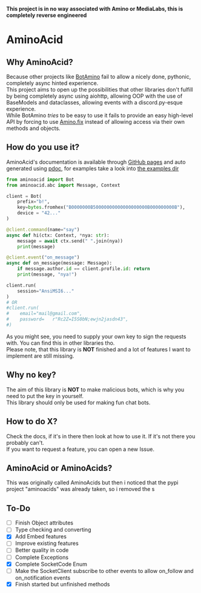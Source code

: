 **This project is in no way associated with Amino or MediaLabs, this is completely reverse engineered**

# AminoAcid

## Why AminoAcid?
Because other projects like [BotAmino](https://github.com/vedansh5/BotAmino) fail to allow a nicely done, pythonic, completely async hinted experience.  
This project aims to open up the possibilities that other libraries don't fulfill by being completely async using aiohttp, allowing OOP with the use of BaseModels and dataclasses, allowing events with a discord.py-esque experience.  
While BotAmino *tries* to be easy to use it fails to provide an easy high-level API by forcing to use [Amino.fix](https://github.com/Minori101/Amino.fix) instead of allowing access via their own methods and objects.

## How do you use it?
AminoAcid's documentation is available through [GitHub pages](https://okok7711.github.io/AminoAcid/aminoacid.html) and auto generated using [pdoc](https://github.com/mitmproxy/pdoc/), for examples take a look into [the examples dir](/examples)  
```python
from aminoacid import Bot
from aminoacid.abc import Message, Context

client = Bot(
    prefix="b!",
    key=bytes.fromhex("B0000000B50000000000000000000B000000000B"),
    device = "42..."
)

@client.command(name="say")
async def hi(ctx: Context, *nya: str):
    message = await ctx.send(" ".join(nya))
    print(message)

@client.event("on_message")
async def on_message(message: Message):
    if message.author.id == client.profile.id: return
    print(message, "nya!")

client.run(
    session="AnsiMSI6..."
)
# OR
#client.run(
#    email="mail@gmail.com",
#    password=   r"Rc2Z=I5S0bN;ewjn2jasdn43",
#)
```
As you might see, you need to supply your own key to sign the requests with. You can find this in other libraries tho.  
Please note, that this library is **NOT** finished and a lot of features I want to implement are still missing.

## Why no key?
The aim of this library is **NOT** to make malicious bots, which is why you need to put the key in yourself.  
This library should only be used for making fun chat bots.

## How to do X?
Check the docs, if it's in there then look at how to use it. If it's not there you probably can't.  
If you want to request a feature, you can open a new Issue.

## AminoAcid or AminoAcids?
This was originally called AminoAcids but then i noticed that the pypi project "aminoacids" was already taken, so i removed the s

## To-Do
- [ ] Finish Object attributes
- [ ] Type checking and converting
- [x] Add Embed features
- [ ] Improve existing features
- [ ] Better quality in code
- [ ] Complete Exceptions
- [x] Complete SocketCode Enum
- [ ] Make the SocketClient subscribe to other events to allow on_follow and on_notification events 
- [x] Finish started but unfinished methods